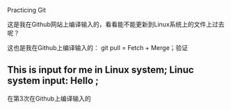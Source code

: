 Practicing Git

这是我在Github网站上编译输入的，看看能不能更新到Linux系统上的文件上过去呢？

这也是我在Github上编译输入的：
git pull = Fetch + Merge；验证


This is input for me in Linux system;
Linuc system input: Hello ;
------------------------
在第3次在Github上编译输入的
